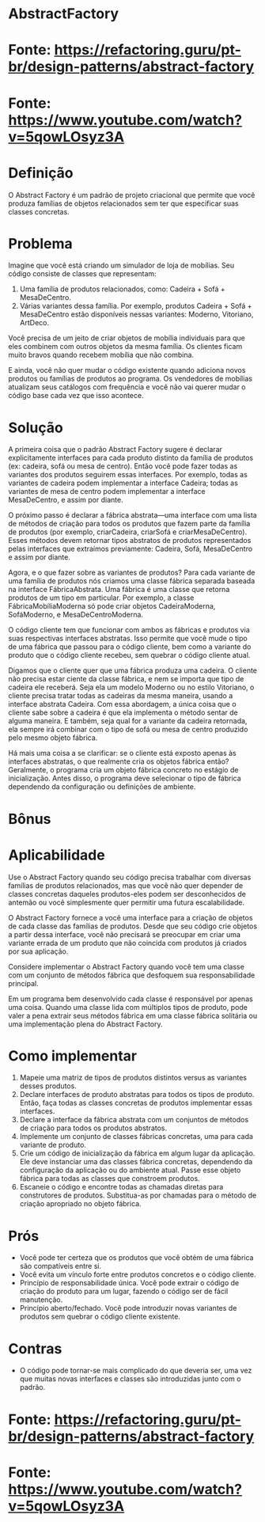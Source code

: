 ﻿# AbstractFactory

# Fonte: https://refactoring.guru/pt-br/design-patterns/abstract-factory
# Fonte: https://www.youtube.com/watch?v=5qowLOsyz3A

# Definição

O Abstract Factory é um padrão de projeto criacional que permite que você produza famílias de objetos relacionados sem ter que especificar suas classes concretas.

# Problema

Imagine que você está criando um simulador de loja de mobílias. Seu código consiste de classes que representam:

1. Uma família de produtos relacionados, como: Cadeira + Sofá + MesaDeCentro.
2. Várias variantes dessa família. Por exemplo, produtos Cadeira + Sofá + MesaDeCentro estão disponíveis nessas variantes: Moderno, Vitoriano, ArtDeco.

Você precisa de um jeito de criar objetos de mobília individuais para que eles combinem com outros objetos da mesma família. Os clientes ficam muito bravos quando recebem mobília que não combina.

E ainda, você não quer mudar o código existente quando adiciona novos produtos ou famílias de produtos ao programa. Os vendedores de mobílias atualizam seus catálogos com frequência e você não vai querer mudar o código base cada vez que isso acontece.

# Solução
	
A primeira coisa que o padrão Abstract Factory sugere é declarar explicitamente interfaces para cada produto distinto da família de produtos (ex: cadeira, sofá ou mesa de centro). Então você pode fazer todas as variantes dos produtos seguirem essas interfaces. Por exemplo, todas as variantes de cadeira podem implementar a interface Cadeira; todas as variantes de mesa de centro podem implementar a interface MesaDeCentro, e assim por diante.

O próximo passo é declarar a fábrica abstrata—uma interface com uma lista de métodos de criação para todos os produtos que fazem parte da família de produtos (por exemplo, criarCadeira, criarSofá e criarMesaDeCentro). Esses métodos devem retornar tipos abstratos de produtos representados pelas interfaces que extraímos previamente: Cadeira, Sofá, MesaDeCentro e assim por diante.

Agora, e o que fazer sobre as variantes de produtos? Para cada variante de uma família de produtos nós criamos uma classe fábrica separada baseada na interface FábricaAbstrata. Uma fábrica é uma classe que retorna produtos de um tipo em particular. Por exemplo, a classe FábricaMobíliaModerna só pode criar objetos CadeiraModerna, SofáModerno, e MesaDeCentroModerna.

O código cliente tem que funcionar com ambos as fábricas e produtos via suas respectivas interfaces abstratas. Isso permite que você mude o tipo de uma fábrica que passou para o código cliente, bem como a variante do produto que o código cliente recebeu, sem quebrar o código cliente atual.

Digamos que o cliente quer que uma fábrica produza uma cadeira. O cliente não precisa estar ciente da classe fábrica, e nem se importa que tipo de cadeira ele receberá. Seja ela um modelo Moderno ou no estilo Vitoriano, o cliente precisa tratar todas as cadeiras da mesma maneira, usando a interface abstrata Cadeira. Com essa abordagem, a única coisa que o cliente sabe sobre a cadeira é que ela implementa o método sentar de alguma maneira. E também, seja qual for a variante da cadeira retornada, ela sempre irá combinar com o tipo de sofá ou mesa de centro produzido pelo mesmo objeto fábrica.

Há mais uma coisa a se clarificar: se o cliente está exposto apenas às interfaces abstratas, o que realmente cria os objetos fábrica então? Geralmente, o programa cria um objeto fábrica concreto no estágio de inicialização. Antes disso, o programa deve selecionar o tipo de fábrica dependendo da configuração ou definições de ambiente.

# Bônus

# Aplicabilidade
	
 Use o Abstract Factory quando seu código precisa trabalhar com diversas famílias de produtos relacionados, mas que você não quer depender de classes concretas daqueles produtos-eles podem ser desconhecidos de antemão ou você simplesmente quer permitir uma futura escalabilidade.

 O Abstract Factory fornece a você uma interface para a criação de objetos de cada classe das famílias de produtos. Desde que seu código crie objetos a partir dessa interface, você não precisará se preocupar em criar uma variante errada de um produto que não coincida com produtos já criados por sua aplicação.

Considere implementar o Abstract Factory quando você tem uma classe com um conjunto de métodos fábrica que desfoquem sua responsabilidade principal.

Em um programa bem desenvolvido cada classe é responsável por apenas uma coisa. Quando uma classe lida com múltiplos tipos de produto, pode valer a pena extrair seus métodos fábrica em uma classe fábrica solitária ou uma implementação plena do Abstract Factory.

# Como implementar
	
1. Mapeie uma matriz de tipos de produtos distintos versus as variantes desses produtos.
2. Declare interfaces de produto abstratas para todos os tipos de produto. Então, faça todas as classes concretas de produtos implementar essas interfaces.
3. Declare a interface da fábrica abstrata com um conjuntos de métodos de criação para todos os produtos abstratos.
4. Implemente um conjunto de classes fábricas concretas, uma para cada variante de produto.
5. Crie um código de inicialização da fábrica em algum lugar da aplicação. Ele deve instanciar uma das classes fábrica concretas, dependendo da configuração da aplicação ou do ambiente atual. Passe esse objeto fábrica para todas as classes que constroem produtos.
6. Escaneie o código e encontre todas as chamadas diretas para construtores de produtos. Substitua-as por chamadas para o método de criação apropriado no objeto fábrica.

# Prós

 - Você pode ter certeza que os produtos que você obtém de uma fábrica são compatíveis entre si.
 - Você evita um vínculo forte entre produtos concretos e o código cliente.
 - Princípio de responsabilidade única. Você pode extrair o código de criação do produto para um lugar, fazendo o código ser de fácil manutenção.
 - Princípio aberto/fechado. Você pode introduzir novas variantes de produtos sem quebrar o código cliente existente.
	
# Contras

- O código pode tornar-se mais complicado do que deveria ser, uma vez que muitas novas interfaces e classes são introduzidas junto com o padrão.

# Fonte: https://refactoring.guru/pt-br/design-patterns/abstract-factory
# Fonte: https://www.youtube.com/watch?v=5qowLOsyz3A